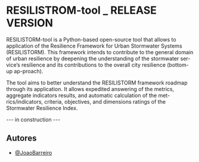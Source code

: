 
# RESILISTROM-tool _ RELEASE VERSION

RESILISTORM-tool is a Python-based open-source tool that allows to application of the Resilience Framework for Urban Stormwater Systems (RESILISTORM). This framework intends to contribute to the general domain of urban resilience by deepening the understanding of the stormwater ser-vice’s resilience and its contributions to the overall city resilience (bottom-up ap-proach).

The tool aims to better understand the RESILISTORM framework roadmap through its application. It allows expedited answering of the metrics, aggregate indicators results, and automatic calculation of the met-rics/indicators, criteria, objectives, and dimensions ratings of the Stormwater Resilience Index.

--- in construction ---
## Autores

- [@JoaoBarreiro](https://github.com/JoaoBarreiro)

